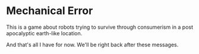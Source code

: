 # Mechanical Error

This is a game about robots trying to survive through consumerism in a post apocalyptic earth-like location.

And that's all I have for now. We'll be right back after these messages.

